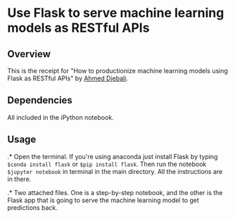# Use Flask to serve machine learning models as RESTful APIs

## Overview

This is the receipt for "How to productionize machine learning models using Flask as RESTful APIs" by [Ahmed Djebali](https://goo.gl/dV9EkX).

## Dependencies

All included in the iPython notebook.

## Usage 

.* Open the terminal. If you're using anaconda just install Flask by typing ```$conda install flask``` or ```$pip install flask```. Then run the notebook ```$jupyter notebook``` in terminal in the main directory. All the instructions are in there.

.* Two attached files. One is a step-by-step notebook, and the other is the Flask app that is going to serve the machine learning model to get predictions back.
